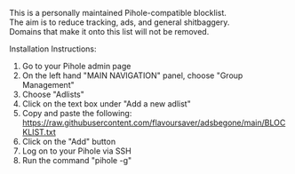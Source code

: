 This is a personally maintained Pihole-compatible blocklist.  
The aim is to reduce tracking, ads, and general shitbaggery.  
Domains that make it onto this list will not be removed.  

Installation Instructions:  
1. Go to your Pihole admin page  
2. On the left hand "MAIN NAVIGATION" panel, choose "Group Management"  
3. Choose "Adlists"  
4. Click on the text box under "Add a new adlist"  
5. Copy and paste the following: https://raw.githubusercontent.com/flavoursaver/adsbegone/main/BLOCKLIST.txt   
6. Click on the "Add" button  
7. Log on to your Pihole via SSH  
8. Run the command "pihole -g"  
